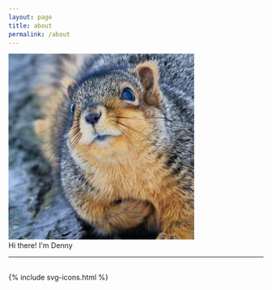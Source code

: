 ```yaml
---
layout: page
title: about
permalink: /about
---
```


<img class="col one right" src="/img/squirrel.jpg">

<br/>
Hi there! I'm Denny

<br/>
<hr/>
<br/>
<span class="contacticon center">
  {% include svg-icons.html %}
</span>

<div class="col three caption">
	<!-- You can even add a little note about which of these is the best way to reach you. -->
</div>


